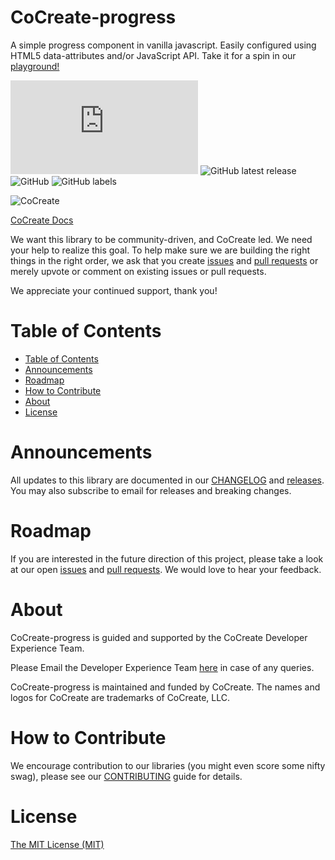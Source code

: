 # CoCreate-progress
A simple progress component in vanilla javascript. Easily configured using HTML5 data-attributes and/or JavaScript API. Take it for a spin in our [playground!](https://cocreate.app/docs/progress)

![GitHub file size in bytes](https://img.shields.io/github/size/CoCreate-app/CoCreate-progress/dist/CoCreate-progress.min.js?label=minified%20size&style=for-the-badge) 
![GitHub latest release](https://img.shields.io/github/v/release/CoCreate-app/CoCreate-progress?style=for-the-badge)
![GitHub](https://img.shields.io/github/license/CoCreate-app/CoCreate-progress?style=for-the-badge) 
![GitHub labels](https://img.shields.io/github/labels/CoCreate-app/CoCreate-progress/help%20wanted?style=for-the-badge)

![CoCreate](https://cdn.cocreate.app/logo.png)

[CoCreate Docs](https://cocreate.app/docs/progress)


We want this library to be community-driven, and CoCreate led. We need your help to realize this goal. To help make sure we are building the right things in the right order, we ask that you create [issues](https://github.com/CoCreate-app/Realtime_Admin_CRM_and_CMS/issues) and [pull requests](https://github.com/CoCreate-app/Realtime_Admin_CRM_and_CMS/pulls) or merely upvote or comment on existing issues or pull requests.

We appreciate your continued support, thank you!

# Table of Contents

- [Table of Contents](#table-of-contents)
- [Announcements](#announcements)
- [Roadmap](#roadmap)
- [How to Contribute](#how-to-contribute)
- [About](#about)
- [License](#license)

<a name="announcements"></a>
# Announcements

All updates to this library are documented in our [CHANGELOG](https://github.com/CoCreate-app/CoCreate-progress/blob/master/CHANGELOG.md) and [releases](https://github.com/CoCreate-app/CoCreate-progress/releases). You may also subscribe to email for releases and breaking changes. 

<a name="roadmap"></a>
# Roadmap

If you are interested in the future direction of this project, please take a look at our open [issues](https://github.com/CoCreate-app/CoCreate-progress/issues) and [pull requests](https://github.com/CoCreate-app/CoCreate-progress/pulls). We would love to hear your feedback.


<a name="about"></a>
# About

CoCreate-progress is guided and supported by the CoCreate Developer Experience Team.

Please Email the Developer Experience Team [here](mailto:develop@cocreate.app) in case of any queries.

CoCreate-progress is maintained and funded by CoCreate. The names and logos for CoCreate are trademarks of CoCreate, LLC.

<a name="contribute"></a>
# How to Contribute

We encourage contribution to our libraries (you might even score some nifty swag), please see our [CONTRIBUTING](https://github.com/CoCreate-app/CoCreate-progress/blob/master/CONTRIBUTING.md) guide for details.

# License
[The MIT License (MIT)](https://github.com/CoCreate-app/CoCreate-progress/blob/master/LICENSE)

